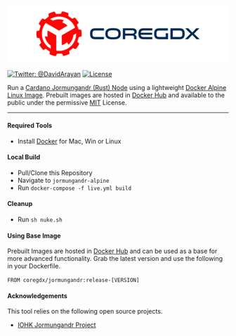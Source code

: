 <h3 align="center">
  <img src="graphics/icon.png?raw=true" alt="EzySlice Logo" width="700">
</h3>

[![Twitter: @DavidArayan](https://img.shields.io/badge/contact-DavidArayan-blue.svg?style=flat)](https://twitter.com/DavidArayan)
[![License](https://img.shields.io/badge/license-MIT-orange.svg?style=flat)](LICENSE)

Run a [Cardano Jormungandr (Rust) Node](https://testnet.iohkdev.io/cardano/) using a lightweight [Docker Alpine Linux Image](https://hub.docker.com/_/alpine). Prebuilt images are hosted in [Docker Hub](https://hub.docker.com/r/coregdx/jormungandr) and available to the public under the permissive [MIT](LICENSE) License.

---

#### Required Tools

* Install [Docker](https://www.docker.com/) for Mac, Win or Linux

#### Local Build

* Pull/Clone this Repository
* Navigate to `jormungandr-alpine` 
* Run `docker-compose -f live.yml build` 

#### Cleanup

* Run `sh nuke.sh` 

#### Using Base Image

Prebuilt Images are hosted in [Docker Hub](https://hub.docker.com/r/coregdx/jormungandr) and can be used as a base for more advanced functionality. Grab the latest version and use the following in your Dockerfile.

`FROM coregdx/jormungandr:release-[VERSION]` 

#### Acknowledgements

This tool relies on the following open source projects.

* [IOHK Jormungandr Project](https://github.com/input-output-hk/jormungandr)

